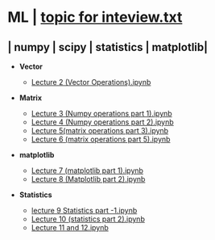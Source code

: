 # ML | [topic for inteview.txt](importend_topics.txt)


## | numpy | scipy | statistics | matplotlib|
- **Vector**
  -  [Lecture 2 (Vector Operations).ipynb](Lecture%202%20(Vector%20Operations).ipynb)
- **Matrix**
  - [Lecture 3 (Numpy operations part 1).ipynb](Lecture%203%20(Numpy%20operations%20part%201).ipynb)
  - [Lecture 4 (Numpy operations part 2).ipynb](Lecture%204%20(Numpy%20operations%20part%202).ipynb)
  - [Lecture 5(matrix operations part 3).ipynb](Lecture%205(matrix%20operations%20part%203).ipynb)
  - [Lecture 6 (matrix operations part 5).ipynb](Lecture%206%20(matrix%20operations%20part%205).ipynb)

- **matplotlib**
  - [Lecture 7 (matplotlib part 1).ipynb](Lecture%207%20(matplotlib%20part%201).ipynb)
  - [Lecture 8 (Matplotlib part 2).ipynb](Lecture%208%20(Matplotlib%20part%202).ipynb)

- **Statistics**
  - [lecture 9 Statistics part -1.ipynb](lecture%209%20Statistics%20part%20-1.ipynb)
  - [Lecture 10 (statistics part 2).ipynb](Lecture%2010%20(statistics%20part%202).ipynb)
  - [Lecture 11 and 12.ipynb](Lecture%2011%20and%2012.ipynb)
